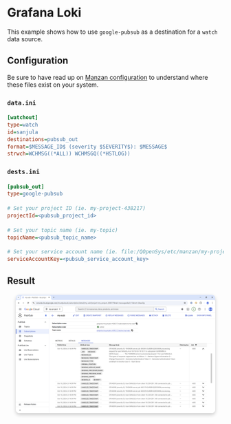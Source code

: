 # Grafana Loki

This example shows how to use `google-pubsub` as a destination for a `watch` data source.

## Configuration

Be sure to have read up on [Manzan configuration](/config/index.md) to understand where these files exist on your system.

### `data.ini`

```ini
[watchout]
type=watch
id=sanjula
destinations=pubsub_out
format=$MESSAGE_ID$ (severity $SEVERITY$): $MESSAGE$
strwch=WCHMSG((*ALL)) WCHMSGQ((*HSTLOG))
```

### `dests.ini`

```ini
[pubsub_out]
type=google-pubsub

# Set your project ID (ie. my-project-438217)
projectId=<pubsub_project_id>

# Set your topic name (ie. my-topic)
topicName=<pubsub_topic_name>

# Set your service account name (ie. file:/QOpenSys/etc/manzan/my-project-438217-b7392819a7hf.json)
serviceAccountKey=<pubsub_service_account_key>
```

## Result

<div style="text-align: center; margin: 20px;">
    <img src="https://github.com/ThePrez/Manzan/blob/main/docs/images/googlePubSub1.png?raw=true" alt="Google Pub/Sub 1" style="box-shadow: 0 4px 8px rgba(0, 0, 0, 0.2); border-radius: 8px; max-width: 100%; display: block; margin-bottom: 20px;">
</div>